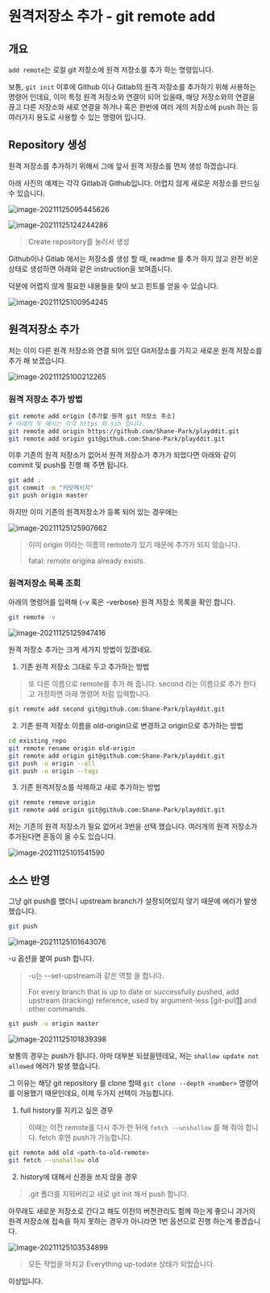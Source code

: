 # 원격저장소 추가 - git remote add

## 개요

`add remote`는 로컬 git 저장소에 원격 저장소를 추가 하는 명령입니다. 

보통, `git init` 이후에 Github 이나 Gitlab의 원격 저장소를 추가하기 위해 사용하는 명령어 인데요, 이미 특정 원격 저장소와 연결이 되어 있을때, 해당 저장소와의 연결을 끊고 다른 저장소와 새로 연결을 하거나 혹은 한번에 여러 개의 저장소에 push 하는 등 여러가지 용도로 사용할 수 있는 명령어 입니다.

## Repository 생성

원격 저장소를 추가하기 위해서 그에 앞서 원격 저장소를 먼저 생성 하겠습니다.

아래 사진의 예제는 각각 Gitlab과 Github입니다. 어렵지 않게 새로운 저장소를 만드실 수 있습니다.

![image-20211125095445626](https://raw.githubusercontent.com/Shane-Park/mdblog/main/devops/git/remote-add.assets/image-20211125095445626.png)

![image-20211125124244286](https://raw.githubusercontent.com/Shane-Park/mdblog/main/devops/git/remote-add.assets/image-20211125124244286.png)

> Create repository를 눌러서 생성

Github이나 Gitlab 에서는 저장소를 생성 할 때, readme 를 추가 하지 않고 완전 비운 상태로 생성하면 아래와 같은 instruction을 보여줍니다.

덕분에 어렵지 않게 필요한 내용들을 찾아 보고 힌트를 얻을 수 있습니다.

![image-20211125100954245](https://raw.githubusercontent.com/Shane-Park/mdblog/main/devops/git/remote-add.assets/image-20211125100954245.png)

## 원격저장소 추가

저는 이미 다른 원격 저장소와 연결 되어 있던 Git저장소를 가지고 새로운 원격 저장소를 추가 해 보겠습니다.

![image-20211125100212265](https://raw.githubusercontent.com/Shane-Park/mdblog/main/devops/git/remote-add.assets/image-20211125100212265.png)

### 원격 저장소 추가 방법

```bash
git remote add origin [추가할 원격 git 저장소 주소]
# 아래의 두 예시는 각각 https 와 ssh 입니다.
git remote add origin https://github.com/Shane-Park/playddit.git
git remote add origin git@github.com:Shane-Park/playddit.git
```

이후 기존의 원격 저장소가 없어서 원격 저장소가 추가가 되었다면 아래와 같이 commit 및 push를 진행 해 주면 됩니다.

```bash
git add .
git commit -m "커밋메시지"
git push origin master

```

하지만 이미 기존의 원격저장소가 등록 되어 있는 경우에는

![image-20211125125907662](https://raw.githubusercontent.com/Shane-Park/mdblog/main/devops/git/remote-add.assets/image-20211125125907662.png)

> 이미 origin 이라는 이름의 remote가 있기 때문에 추가가 되지 않습니다.
>
> fatal: remote origina already exists.

### 원격저장소 목록 조회

아래의 명령어를 입력해 (-v 혹은 -verbose) 원격 저장소 목록을 확인 합니다.

```bash
git remote -v
```

![image-20211125125947416](https://raw.githubusercontent.com/Shane-Park/mdblog/main/devops/git/remote-add.assets/image-20211125125947416.png)

원격 저장소 추가는 크게 세가지 방법이 있겠네요.

1) 기존 원격 저장소 그대로 두고 추가하는 방법

> 또 다른 이름으로 remote를 추가 해 줍니다. second 라는 이름으로 추가 한다고 가정하면 아래 명령어 처럼 입력합니다.

```bash
git remote add second git@github.com:Shane-Park/playddit.git
```

2. 기존 원격 저장소 이름을 old-origin으로 변경하고 origin으로 추가하는 방법

```bash
cd existing_repo
git remote rename origin old-origin
git remote add origin git@github.com:Shane-Park/playddit.git
git push -u origin --all
git push -u origin --tags

```

3. 기존 원격저장소를 삭제하고 새로 추가하는 방법

```bash
git remote remove origin
git remote add origin git@github.com:Shane-Park/playddit.git

```

저는 기존의 원격 저장소가 필요 없어서 3번을 선택 했습니다. 여러개의 원격 저장소가 추가된다면 혼동이 올 수도 있습니다.

![image-20211125101541590](https://raw.githubusercontent.com/Shane-Park/mdblog/main/devops/git/remote-add.assets/image-20211125101541590.png)

## 소스 반영

그냥 git push를 했더니 upstream branch가 설정되어있지 않기 때문에 에러가 발생했습니다.

```bash
git push
```

![image-20211125101643076](https://raw.githubusercontent.com/Shane-Park/mdblog/main/devops/git/remote-add.assets/image-20211125101643076.png)

-u 옵션을 붙여 push 합니다. 

> -u는 --set-upstream과 같은 역할 을 합니다.
>
> For every branch that is up to date or successfully pushed, add upstream (tracking) reference, used by argument-less [git-pull[1\]](https://git-scm.com/docs/git-pull) and other commands.

```bash
git push -u origin master
```

![image-20211125101839398](https://raw.githubusercontent.com/Shane-Park/mdblog/main/devops/git/remote-add.assets/image-20211125101839398.png)

보통의 경우는 push가 됩니다. 아마 대부분 되셨을텐데요, 저는 `shallow update not allowed` 에러가 발생 했습니다.

그 이유는 해당 git repository 를 clone 할때 `git clone --depth <number>` 명령어를 이용했기 때문인데요,  이제 두가지 선택이 가능합니다.

1. full history를 지키고 싶은 경우

> 이때는 이전 remote를 다시 추가 한 뒤에 `fetch --unshallow` 를 해 줘야 합니다. fetch 후엔 push가 가능합니다.

```bash
git remote add old <path-to-old-remote>
git fetch --unshallow old

```

2. history에 대해서 신경을 쓰지 않을 경우

> .git 폴더를 지워버리고 새로 git init 해서 push 합니다.

아무래도 새로운 저장소로 간다고 해도 이전의 버전관리도 함께 하는게 좋으니 과거의 원격 저장소에 접속을 하지 못하는 경우가 아니라면 1번 옵션으로 진행 하는게 좋겠습니다.

![image-20211125103534899](https://raw.githubusercontent.com/Shane-Park/mdblog/main/devops/git/remote-add.assets/image-20211125103534899.png)

> 모든 작업을 마치고 Everything up-todate 상태가 되었습니다.

이상입니다.